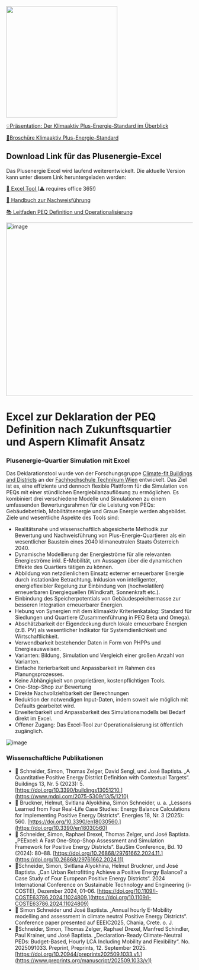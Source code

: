 <img src="https://github.com/simonschaluppe/peexcel/assets/22156735/2856e7d9-54d9-4ea9-a894-1128f435c139" height="300">

[💡Präsentation: Der Klimaaktiv Plus-Energie-Standard im Überblick](https://github.com/simonschaluppe/peexcel/blob/master/docs/Der%20klimaaktiv%20Plus-Energie-Standard%20im%20%C3%9Cberblick.pdf)

[📜Broschüre Klimaaktiv Plus-Energie-Standard](https://github.com/simonschaluppe/peexcel/blob/master/docs/Brosch%C3%BCre%20PEQ_klimaaktiv.pdf)

## Download Link für das Plusenergie-Excel
Das Plusenergie Excel wird laufend weiterentwickelt. Die aktuelle Version kann unter diesem Link heruntergeladen werden:

[🧰 Excel Tool ](https://github.com/simonschaluppe/peexcel/blob/master/peexcel/ka_PEQ_Nachweistool.xlsb)
(⚠ requires office 365!)

[📖 Handbuch zur Nachweisführung](https://github.com/simonschaluppe/peexcel/blob/master/docs/Handbuch%20zur%20Nachweisf%C3%BChrung.pdf)

[📚 Leitfaden PEQ Definition und Operationalisierung](https://github.com/simonschaluppe/peexcel/blob/master/docs/Leitfaden%20PEQ%20Definition%20und%20Operationalisierung_StandJuni2023.pdf)

<img width="1228" height="467" alt="image" src="https://github.com/user-attachments/assets/095a8e31-2daf-47f3-8174-8890566f9fb6" />


# Excel zur Deklaration der PEQ Definition nach Zukunftsquartier und Aspern Klimafit Ansatz
###  Plusenergie-Quartier Simulation mit Excel
Das Deklarationstool wurde von der Forschungsgruppe [Climate-fit Buildings and Districts](https://www.technikum-wien.at/forschungsschwerpunkt-renewable-energy-systems/) an der [Fachhochschule Technikum Wien](https://www.technikum-wien.at/) entwickelt. Das Ziel ist es, eine effiziente und dennoch flexible Plattform für die Simulation von PEQs mit einer stündlichen Energiebilanzauflösung zu ermöglichen. Es kombiniert drei verschiedene Modelle und Simulationen zu einem umfassenden Bewertungsrahmen für die Leistung von PEQs:  Gebäudebetrieb, Mobilitätsenergie und Graue Energie werden abgebildet. Ziele und wesentliche Aspekte des Tools sind:
* Realitätsnahe und wissenschaftlich abgesicherte Methodik zur Bewertung und Nachweisführung von Plus-Energie-Quartieren als ein wesentlicher Baustein eines 2040 klimaneutralen Staats Österreich 2040.
* Dynamische Modellierung der Energieströme für alle relevanten Energieströme inkl. E-Mobilität, um Aussagen über die dynamischen Effekte des Quartiers tätigen zu können. 
* Abbildung von netzdienlichem Einsatz externer erneuerbarer Energie durch instationäre Betrachtung. Inklusion von intelligenter, energieflexibler Regelung zur Einbindung von (hochvolatilen) erneuerbaren Energiequellen (Windkraft, Sonnenkraft etc.). 
* Einbindung des Speicherpotentials von Gebäudespeichermasse zur besseren Integration erneuerbarer Energien. 
* Hebung von Synergien mit dem klimaaktiv Kriterienkatalog: Standard für Siedlungen und Quartiere  (Zusammenführung in PEQ Beta und Omega). 
* Abschätzbarkeit der Eigendeckung durch lokale erneuerbare Energien (z.B. PV) als wesentlicher Indikator für Systemdienlichkeit und Wirtschaftlichkeit.  
* Verwendbarkeit bestehender Daten in Form von PHPPs und Energieausweisen. 
* Varianten: Bildung, Simulation und Vergleich einer großen Anzahl von Varianten. 
* Einfache Iterierbarkeit und Anpassbarkeit im Rahmen des Planungsprozesses. 
* Keine Abhängigkeit von proprietären, kostenpflichtigen Tools. 
* One-Stop-Shop zur Bewertung  
* Direkte Nachvollziehbarkeit der Berechnungen
* Reduktion der notwendigen Input-Daten, indem soweit wie möglich mit Defaults gearbeitet wird. 
* Erweiterbarkeit und Anpassbarkeit des Simulationsmodells bei Bedarf direkt im Excel.
* Offener Zugang: Das Excel-Tool zur Operationalisierung ist öffentlich zugänglich. 

![image](https://github.com/user-attachments/assets/696c5440-e451-46fd-823e-d94ec4e45ea5)

### Wissenschaftliche Publikationen
- 📝 Schneider, Simon, Thomas Zelger, David Sengl, und José Baptista. „A Quantitative Positive Energy District Definition with Contextual Targets“. Buildings 13, Nr. 5 (2023): 5. [https://doi.org/10.3390/buildings13051210.](https://www.mdpi.com/2075-5309/13/5/1210)
- 📝 Bruckner, Helmut, Svitlana Alyokhina, Simon Schneider, u. a. „Lessons Learned from Four Real-Life Case Studies: Energy Balance Calculations for Implementing Positive Energy Districts“. Energies 18, Nr. 3 (2025): 560. [https://doi.org/10.3390/en18030560.](https://doi.org/10.3390/en18030560)
- 📝 Schneider, Simon, Raphael Drexel, Thomas Zelger, und José Baptista. „PEExcel: A Fast One-Stop-Shop Assessment and Simulation Framework for Positive Energy Districts“. BauSim Conference, Bd. 10 (2024): 80–88. [https://doi.org/10.26868/29761662.2024.11.](https://doi.org/10.26868/29761662.2024.11)
- 📝Schneider, Simon, Svitlana Alyokhina, Helmut Bruckner, und José Baptista. „Can Urban Retrofitting Achieve a Positive Energy Balance? a Case Study of Four European Positive Energy Districts“. 2024 International Conference on Sustainable Technology and Engineering (i-COSTE), Dezember 2024, 01–06. [https://doi.org/10.1109/i-COSTE63786.2024.11024809.](https://doi.org/10.1109/i-COSTE63786.2024.11024809)
- 📝 Simon Schneider und José Baptista. „Annual hourly E-Mobility modelling and assessment in climate neutral Positive Energy Districts“. Conference paper presented auf EEEIC2025, Chania, Crete. o. J.
- 📝Schneider, Simon, Thomas Zelger, Raphael Drexel, Manfred Schindler, Paul Krainer, und José Baptista. „Declaration-Ready Climate-Neutral PEDs: Budget-Based, Hourly LCA Including Mobility and Flexibility“. No. 2025091033. Preprint, Preprints, 12. September 2025. [https://doi.org/10.20944/preprints202509.1033.v1.](https://www.preprints.org/manuscript/202509.1033/v1)


